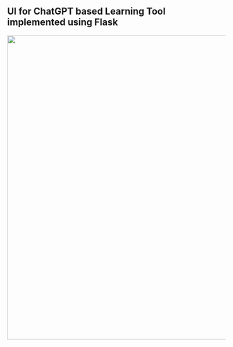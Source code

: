 ## UI for ChatGPT based Learning Tool implemented using Flask
<img src="https://github.com/iispace/Python/assets/24539773/118f8bf0-baae-4da8-ae0f-0b67fcd96258" width=700>
